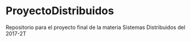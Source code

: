 # ProyectoDistribuidos
Repositorio para el proyecto final de la materia Sistemas Distribuidos del 2017-2T
